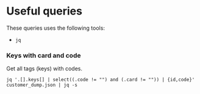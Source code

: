 # Useful queries

These queries uses the following tools:
* `jq` 

### Keys with card and code

Get all tags (keys) with codes.

```shell
jq '.[].keys[] | select((.code != "") and (.card != "")) | {id,code}' customer_dump.json | jq -s
```
